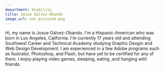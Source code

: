 ```yaml
---
department: Usability
title: Josue Gálvez-Obando
image_url: not-pictured.png
---
```

Hi, my name is Josue Gálvez-Obando. I'm a Hispanic-American who was born in Los Angeles, California. I'm currently 17 years old and attending Southwest Career and Technical Academy studying Graphic Desgin and Web Design Development. I am experienced in a few Adobe programs such as Ilustrator, Photoshop, and Flash, but have yet to be certified for any of them. I enjoy playing video games, sleeping, eating ,and hanging with friends.
